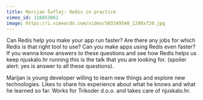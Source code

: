 ```yaml
---
title: Marijan Šuflaj: Redis in practice
vimeo_id: 116853862
image: https://i.vimeocdn.com/video/503349540_1280x720.jpg
---
```


Can Redis help you make your app run faster? Are there any jobs for which Redis is that right tool to use? Can you make apps using Redis even faster? If you wanna know answers to these questions and see how Redis helps us keep njuskalo.hr running this is the talk that you are looking for.  (spoiler alert: yes is answer to all these questions). 

Marijan is young developer willing to learn new things and explore new technologies. Likes to share his experience about what he knows and what he learned so far. Works for Trikoder d.o.o. and takes care of njuskalo.hr.
